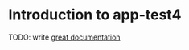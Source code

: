 # Introduction to app-test4

TODO: write [great documentation](http://jacobian.org/writing/what-to-write/)
